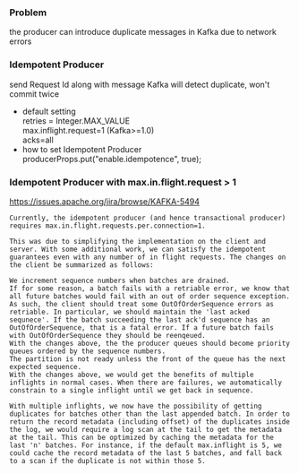 ### Problem
the producer can introduce duplicate messages in Kafka due to network errors

### Idempotent Producer
send Request Id along with message
Kafka will detect duplicate, won't commit twice
- default setting  
    retries = Integer.MAX_VALUE  
    max.inflight.request=1 (Kafka>=1.0)  
    acks=all  
- how to set Idempotent Producer  
    producerProps.put("enable.idempotence", true);


### Idempotent Producer with max.in.flight.request > 1
https://issues.apache.org/jira/browse/KAFKA-5494
```
Currently, the idempotent producer (and hence transactional producer) requires max.in.flight.requests.per.connection=1.

This was due to simplifying the implementation on the client and server. With some additional work, we can satisfy the idempotent guarantees even with any number of in flight requests. The changes on the client be summarized as follows:

We increment sequence numbers when batches are drained.
If for some reason, a batch fails with a retriable error, we know that all future batches would fail with an out of order sequence exception.
As such, the client should treat some OutOfOrderSequence errors as retriable. In particular, we should maintain the 'last acked sequnece'. If the batch succeeding the last ack'd sequence has an OutOfOrderSequence, that is a fatal error. If a future batch fails with OutOfOrderSequence they should be reenqeued.
With the changes above, the the producer queues should become priority queues ordered by the sequence numbers.
The partition is not ready unless the front of the queue has the next expected sequence.
With the changes above, we would get the benefits of multiple inflights in normal cases. When there are failures, we automatically constrain to a single inflight until we get back in sequence.

With multiple inflights, we now have the possibility of getting duplicates for batches other than the last appended batch. In order to return the record metadata (including offset) of the duplicates inside the log, we would require a log scan at the tail to get the metadata at the tail. This can be optimized by caching the metadata for the last 'n' batches. For instance, if the default max.inflight is 5, we could cache the record metadata of the last 5 batches, and fall back to a scan if the duplicate is not within those 5.
```